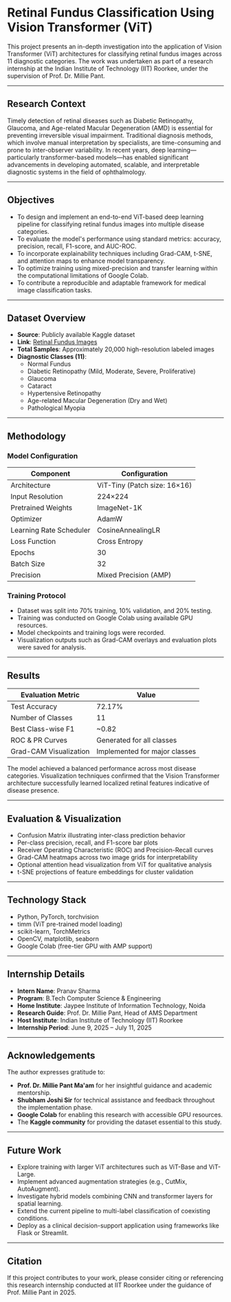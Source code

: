 # Retinal Fundus Classification Using Vision Transformer (ViT)

This project presents an in-depth investigation into the application of Vision Transformer (ViT) architectures for classifying retinal fundus images across 11 diagnostic categories. The work was undertaken as part of a research internship at the Indian Institute of Technology (IIT) Roorkee, under the supervision of Prof. Dr. Millie Pant.

---

## Research Context

Timely detection of retinal diseases such as Diabetic Retinopathy, Glaucoma, and Age-related Macular Degeneration (AMD) is essential for preventing irreversible visual impairment. Traditional diagnosis methods, which involve manual interpretation by specialists, are time-consuming and prone to inter-observer variability. In recent years, deep learning—particularly transformer-based models—has enabled significant advancements in developing automated, scalable, and interpretable diagnostic systems in the field of ophthalmology.

---

## Objectives

- To design and implement an end-to-end ViT-based deep learning pipeline for classifying retinal fundus images into multiple disease categories.
- To evaluate the model's performance using standard metrics: accuracy, precision, recall, F1-score, and AUC-ROC.
- To incorporate explainability techniques including Grad-CAM, t-SNE, and attention maps to enhance model transparency.
- To optimize training using mixed-precision and transfer learning within the computational limitations of Google Colab.
- To contribute a reproducible and adaptable framework for medical image classification tasks.

---

## Dataset Overview

- **Source**: Publicly available Kaggle dataset  
- **Link**: [Retinal Fundus Images](https://www.kaggle.com/datasets/kssanjaynithish03/retinal-fundus-images)  
- **Total Samples**: Approximately 20,000 high-resolution labeled images  
- **Diagnostic Classes (11)**:
  - Normal Fundus
  - Diabetic Retinopathy (Mild, Moderate, Severe, Proliferative)
  - Glaucoma
  - Cataract
  - Hypertensive Retinopathy
  - Age-related Macular Degeneration (Dry and Wet)
  - Pathological Myopia

---

## Methodology

### Model Configuration

| Component         | Configuration                   |
|------------------|----------------------------------|
| Architecture      | ViT-Tiny (Patch size: 16×16)     |
| Input Resolution  | 224×224                          |
| Pretrained Weights| ImageNet-1K                      |
| Optimizer         | AdamW                            |
| Learning Rate Scheduler | CosineAnnealingLR         |
| Loss Function     | Cross Entropy                    |
| Epochs            | 30                               |
| Batch Size        | 32                               |
| Precision         | Mixed Precision (AMP)            |

### Training Protocol

- Dataset was split into 70% training, 10% validation, and 20% testing.
- Training was conducted on Google Colab using available GPU resources.
- Model checkpoints and training logs were recorded.
- Visualization outputs such as Grad-CAM overlays and evaluation plots were saved for analysis.

---

## Results

| Evaluation Metric      | Value     |
|------------------------|-----------|
| Test Accuracy          | 72.17%    |
| Number of Classes      | 11        |
| Best Class-wise F1     | ~0.82     |
| ROC & PR Curves        | Generated for all classes |
| Grad-CAM Visualization | Implemented for major classes |

The model achieved a balanced performance across most disease categories. Visualization techniques confirmed that the Vision Transformer architecture successfully learned localized retinal features indicative of disease presence.

---

## Evaluation & Visualization

- Confusion Matrix illustrating inter-class prediction behavior
- Per-class precision, recall, and F1-score bar plots
- Receiver Operating Characteristic (ROC) and Precision-Recall curves
- Grad-CAM heatmaps across two image grids for interpretability
- Optional attention head visualization from ViT for qualitative analysis
- t-SNE projections of feature embeddings for cluster validation

---

## Technology Stack

- Python, PyTorch, torchvision
- timm (ViT pre-trained model loading)
- scikit-learn, TorchMetrics
- OpenCV, matplotlib, seaborn
- Google Colab (free-tier GPU with AMP support)


---

## Internship Details

- **Intern Name**: Pranav Sharma  
- **Program**: B.Tech Computer Science & Engineering  
- **Home Institute**: Jaypee Institute of Information Technology, Noida  
- **Research Guide**: Prof. Dr. Millie Pant, Head of AMS Department  
- **Host Institute**: Indian Institute of Technology (IIT) Roorkee  
- **Internship Period**: June 9, 2025 – July 11, 2025  

---

## Acknowledgements

The author expresses gratitude to:
- **Prof. Dr. Millie Pant Ma'am** for her insightful guidance and academic mentorship.
- **Shubham Joshi Sir** for technical assistance and feedback throughout the implementation phase.
- **Google Colab** for enabling this research with accessible GPU resources.
- The **Kaggle community** for providing the dataset essential to this study.

---

## Future Work

- Explore training with larger ViT architectures such as ViT-Base and ViT-Large.
- Implement advanced augmentation strategies (e.g., CutMix, AutoAugment).
- Investigate hybrid models combining CNN and transformer layers for spatial learning.
- Extend the current pipeline to multi-label classification of coexisting conditions.
- Deploy as a clinical decision-support application using frameworks like Flask or Streamlit.

---

## Citation

If this project contributes to your work, please consider citing or referencing this research internship conducted at IIT Roorkee under the guidance of Prof. Millie Pant in 2025.

